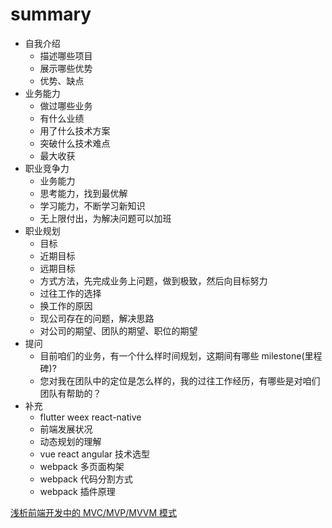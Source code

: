 # summary

- 自我介绍
	+ 描述哪些项目
	+ 展示哪些优势
	+ 优势、缺点
- 业务能力
	+ 做过哪些业务
	+ 有什么业绩
	+ 用了什么技术方案
	+ 突破什么技术难点
	+ 最大收获
- 职业竞争力
	+ 业务能力
	+ 思考能力，找到最优解
	+ 学习能力，不断学习新知识
	+ 无上限付出，为解决问题可以加班
- 职业规划
	+ 目标
	+ 近期目标
	+ 远期目标
	+ 方式方法，先完成业务上问题，做到极致，然后向目标努力
	+ 过往工作的选择
	+ 换工作的原因
	+ 现公司存在的问题，解决思路
	+ 对公司的期望、团队的期望、职位的期望
- 提问
	+ 目前咱们的业务，有一个什么样时间规划，这期间有哪些 milestone(里程碑)?
	+ 您对我在团队中的定位是怎么样的，我的过往工作经历，有哪些是对咱们团队有帮助的？
- 补充
	+ flutter weex react-native
	+ 前端发展状况
	+ 动态规划的理解
	+ vue react angular 技术选型
	+ webpack 多页面构架
	+ webpack 代码分割方式
	+ webpack 插件原理


[浅析前端开发中的 MVC/MVP/MVVM 模式](https://zhuanlan.zhihu.com/p/27302766)
